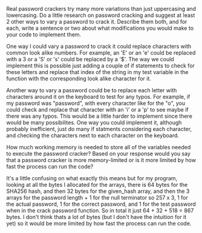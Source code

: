 Real password crackers try many more variations than just uppercasing and lowercasing. Do a little research on password cracking and suggest at least 2 other ways to vary a password to crack it. Describe them both, and for each, write a sentence or two about what modifications you would make to your code to implement them.

One way I could vary a password to crack it could replace characters with common look alike numbers. For example, an 'E' or an 'e' could be replaced with a 3 or a 'S' or 's' could be replaced by a '$'. The way we could implement this is possible just adding a couple of if statements to check for these letters and replace that index of the string in my test variable in the function with the corresponding look alike character for it.

Another way to vary a password could be to replace each letter with characters around it on the keyboard to test for any typos. For example, if my password was "password", with every character like for the "o", you could check and replace that character with an 'i' or a 'p' to see maybe if there was any typos. This would be a little harder to implement since there would be many possibilites. One way you could implement it, although probably inefficient, just do many if statments considering each character, and checking the characters next to each character on the keyboard.

How much working memory is needed to store all of the variables needed to execute the password cracker? Based on your response would you say that a password cracker is more memory-limited or is it more limited by how fast the process can run the code?

It's a little confusing on what exactly this means but for my program, looking at all the bytes I allocated for the arrays, there is 64 bytes for the SHA256 hash, and then 32 bytes for the given_hash array, and then the 3 arrays for the password length + 1 for the null terminator so 257 x 3, 1 for the actual password, 1 for the correct password, and 1 for the test password when in the crack password function. So in total it just 64 + 32 + 518 = 867 bytes. I don't think thats a lot of bytes (but I don't have the intuition for it yet) so it would be more limited by how fast the process can run the code.
